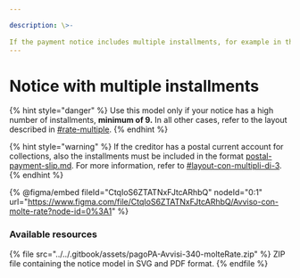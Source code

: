 ```yaml
---

description: \>-  
If the payment notice includes multiple installments, for example in the case of a fine, a model can be used that is designed to optimize printing and include multiple installments on the same page.
---
```


# Notice with multiple installments

{% hint style="danger" %} Use this model only if your notice has a high number of installments, **minimum of 9.** In all other cases, refer to the layout described in [#rate-multiple](../../attachment-2/technical-specifications/payment-data/#rate-multiple "mention"). {% endhint %}

{% hint style="warning" %} If the creditor has a postal current account for collections, also the installments must be included in the format [postal-payment-slip.md](../../attachment-2/technical-specifications/payment-data/postal-payment-slip.md "mention").  For more information, refer to [#layout-con-multipli-di-3](../../attachment-2/technical-specifications/payment-data/postal-payment-slip.md#layout-con-multipli-di-3 "mention"). {% endhint %}

{% @figma/embed fileId="CtqIoS6ZTATNxFJtcARhbQ" nodeId="0:1" url="https://www.figma.com/file/CtqIoS6ZTATNxFJtcARhbQ/Avviso-con-molte-rate?node-id=0%3A1" %}

### Available resources

{% file src="../../.gitbook/assets/pagoPA-Avvisi-340-molteRate.zip" %} ZIP file containing the notice model in SVG and PDF format. {% endfile %}